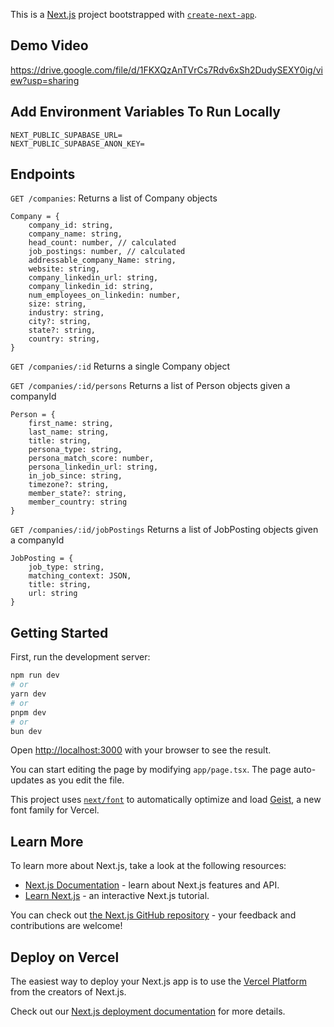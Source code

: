 This is a [Next.js](https://nextjs.org) project bootstrapped with [`create-next-app`](https://nextjs.org/docs/app/api-reference/cli/create-next-app).

## Demo Video
https://drive.google.com/file/d/1FKXQzAnTVrCs7Rdv6xSh2DudySEXY0ig/view?usp=sharing


## Add Environment Variables To Run Locally
```
NEXT_PUBLIC_SUPABASE_URL=
NEXT_PUBLIC_SUPABASE_ANON_KEY=
```

## Endpoints
```GET /companies```: 
Returns a list of Company objects

```
Company = {
    company_id: string,
    company_name: string,
    head_count: number, // calculated
    job_postings: number, // calculated
    addressable_company_Name: string,
    website: string,
    company_linkedin_url: string,
    company_linkedin_id: string,
    num_employees_on_linkedin: number,
    size: string,
    industry: string,
    city?: string,
    state?: string,
    country: string,
}
```
```GET /companies/:id```
Returns a single Company object

```GET /companies/:id/persons```
Returns a list of Person objects given a companyId

``` 
Person = {
    first_name: string,
    last_name: string,
    title: string,
    persona_type: string,
    persona_match_score: number,
    persona_linkedin_url: string,
    in_job_since: string,
    timezone?: string,
    member_state?: string,
    member_country: string
}
```

```GET /companies/:id/jobPostings```
Returns a list of JobPosting objects given a companyId

```
JobPosting = {
    job_type: string,
    matching_context: JSON,
    title: string,
    url: string
}
```

## Getting Started

First, run the development server:

```bash
npm run dev
# or
yarn dev
# or
pnpm dev
# or
bun dev
```

Open [http://localhost:3000](http://localhost:3000) with your browser to see the result.

You can start editing the page by modifying `app/page.tsx`. The page auto-updates as you edit the file.

This project uses [`next/font`](https://nextjs.org/docs/app/building-your-application/optimizing/fonts) to automatically optimize and load [Geist](https://vercel.com/font), a new font family for Vercel.

## Learn More

To learn more about Next.js, take a look at the following resources:

- [Next.js Documentation](https://nextjs.org/docs) - learn about Next.js features and API.
- [Learn Next.js](https://nextjs.org/learn) - an interactive Next.js tutorial.

You can check out [the Next.js GitHub repository](https://github.com/vercel/next.js) - your feedback and contributions are welcome!

## Deploy on Vercel

The easiest way to deploy your Next.js app is to use the [Vercel Platform](https://vercel.com/new?utm_medium=default-template&filter=next.js&utm_source=create-next-app&utm_campaign=create-next-app-readme) from the creators of Next.js.

Check out our [Next.js deployment documentation](https://nextjs.org/docs/app/building-your-application/deploying) for more details.

